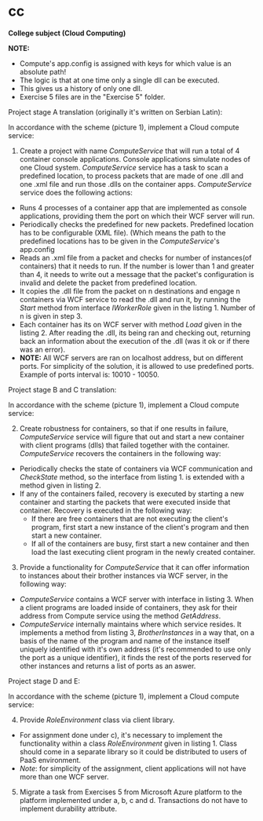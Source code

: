 # cc
**College subject (Cloud Computing)**

**NOTE:**
  - Compute's app.config is assigned with keys for which value is an absolute path!
  - The logic is that at one time only a single dll can be executed.
  - This gives us a history of only one dll.
  - Exercise 5 files are in the "Exercise 5" folder.
  
Project stage A translation (originally it's written on Serbian Latin):

In accordance with the scheme (picture 1), implement a Cloud compute service:

1. Create a project with name *ComputeService* that will run a total of 4 container console applications. Console applications
       simulate nodes of one Cloud system. *ComputeService* service has a task to scan a predefined location, to process packets 
       that are made of one .dll and one .xml file and run those .dlls on the container apps. *ComputeService* service does the
       following actions:
- Runs 4 processes of a container app that are implemented as console applications, providing them the port on which
their WCF server will run.
- Periodically checks the predefined for new packets. Predefined location has to be configurable (XML file).
(Which means the path to the predefined locations has to be given in the *ComputeService*'s app.config
- Reads an .xml file from a packet and checks for number of instances(of containers) that it needs to run. If the number
is lower than 1 and greater than 4, it needs to write out a message that the packet's configuration is invalid and 
delete the packet from predefined location.
- It copies the .dll file from the packet on n destinations and engage n containers via WCF service to read the .dll
and run it, by running the *Start* method from interface *IWorkerRole* given in the listing 1. Number of n is given in
step 3.
- Each container has its on WCF server with method *Load* given in the listing 2. After reading the .dll, its being ran 
and checking out, returning back an information about the execution of the .dll (was it ok or if there was an error).
- **NOTE:** All WCF servers are ran on localhost address, but on different ports. For simplicity of the solution, it is
allowed to use predefined ports. Example of ports interval is: 10010 - 10050.

Project stage B and C translation:

In accordance with the scheme (picture 1), implement a Cloud compute service:

2. Create robustness for containers, so that if one results in failure, *ComputeService* service will figure that out and start a new container with client programs (dlls) that failed together with the container. *ComputeService* recovers the containers in the following way:
- Periodically checks the state of containers via WCF communication and *CheckState* method, so the interface from listing 1. is extended with a method given in listing 2.
- If any of the containers failed, recovery is executed by starting a new container and starting the packets that were executed inside that container. Recovery is executed in the following way:
  - If there are free containers that are not executing the client's program, first start a new instance of the client's program and then start a new container.
  - If all of the containers are busy, first start a new container and then load the last executing client program in the newly created container.
 
3. Provide a functionality for *ComputeService* that it can offer information to instances about their brother instances via WCF server, in the following way:
- *ComputeService* contains a WCF server with interface in listing 3. When a client programs are loaded inside of containers, they ask for their address from Compute service using the method *GetAddress*.
- *ComputeService* internally maintains where which service resides. It implements a method from listing 3, *BrotherInstances* in a way that, on a basis of the name of the program and name of the instance itself uniquely identified with it's own address (it's recommended to use only the port as a unique identifier), it finds the rest of the ports reserved for other instances and returns a list of ports as an aswer. 

Project stage D and E:

In accordance with the scheme (picture 1), implement a Cloud compute service:

4. Provide *RoleEnvironment* class via client library.
- For assignment done under c), it's necessary to implement the functionality within a class *RoleEnvironment* given in listing 1. Class should come in a separate library so it could be distributed to users of PaaS environment.
- *Note*: for simplicity of the assignment, client applications will not have more than one WCF server.

5. Migrate a task from Exercises 5 from Microsoft Azure platform to the platform implemented under a, b, c and d. Transactions do not have to implement durability attribute.
